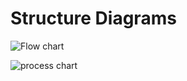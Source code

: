 # Structure Diagrams

![Flow chart](https://lucid.app/publicSegments/view/2790233f-0075-4249-8833-1b54ba8e38c6/image.png)

![process chart](https://lucid.app/publicSegments/view/a0f1f0a9-55bf-4781-a5bb-c4738b7e75d4/image.png)
